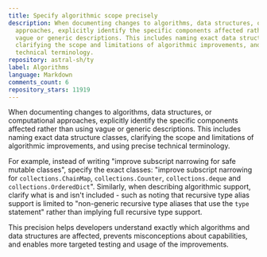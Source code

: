 ```yaml
---
title: Specify algorithmic scope precisely
description: When documenting changes to algorithms, data structures, or computational
  approaches, explicitly identify the specific components affected rather than using
  vague or generic descriptions. This includes naming exact data structure classes,
  clarifying the scope and limitations of algorithmic improvements, and using precise
  technical terminology.
repository: astral-sh/ty
label: Algorithms
language: Markdown
comments_count: 6
repository_stars: 11919
---
```


When documenting changes to algorithms, data structures, or computational approaches, explicitly identify the specific components affected rather than using vague or generic descriptions. This includes naming exact data structure classes, clarifying the scope and limitations of algorithmic improvements, and using precise technical terminology.

For example, instead of writing "improve subscript narrowing for safe mutable classes", specify the exact classes: "improve subscript narrowing for `collections.ChainMap`, `collections.Counter`, `collections.deque` and `collections.OrderedDict`". Similarly, when describing algorithmic support, clarify what is and isn't included - such as noting that recursive type alias support is limited to "non-generic recursive type aliases that use the `type` statement" rather than implying full recursive type support.

This precision helps developers understand exactly which algorithms and data structures are affected, prevents misconceptions about capabilities, and enables more targeted testing and usage of the improvements.